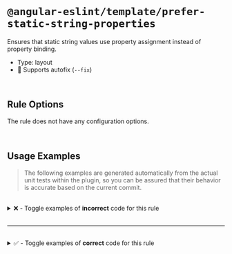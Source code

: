 <!--

  DO NOT EDIT.

  This markdown file was autogenerated using a mixture of the following files as the source of truth for its data:
  - ../../src/rules/prefer-static-string-properties.ts
  - ../../tests/rules/prefer-static-string-properties/cases.ts

  In order to update this file, it is therefore those files which need to be updated, as well as potentially the generator script:
  - ../../../../tools/scripts/generate-rule-docs.ts

-->

<br>

# `@angular-eslint/template/prefer-static-string-properties`

Ensures that static string values use property assignment instead of property binding.

- Type: layout
- 🔧 Supports autofix (`--fix`)

<br>

## Rule Options

The rule does not have any configuration options.

<br>

## Usage Examples

> The following examples are generated automatically from the actual unit tests within the plugin, so you can be assured that their behavior is accurate based on the current commit.

<br>

<details>
<summary>❌ - Toggle examples of <strong>incorrect</strong> code for this rule</summary>

<br>

#### Default Config

```json
{
  "rules": {
    "@angular-eslint/template/prefer-static-string-properties": [
      "error"
    ]
  }
}
```

<br>

#### ❌ Invalid Code

```html
<my-component [name]="'foo'"/>
              ~~~~~~~~~~~~~~
```

<br>

---

<br>

#### Default Config

```json
{
  "rules": {
    "@angular-eslint/template/prefer-static-string-properties": [
      "error"
    ]
  }
}
```

<br>

#### ❌ Invalid Code

```html
<my-component [name]="   'foo'   "/>
              ~~~~~~~~~~~~~~~~~~~~
```

<br>

---

<br>

#### Default Config

```json
{
  "rules": {
    "@angular-eslint/template/prefer-static-string-properties": [
      "error"
    ]
  }
}
```

<br>

#### ❌ Invalid Code

```html
<my-component [name]=' "foo" '/>
              ~~~~~~~~~~~~~~~~
```

</details>

<br>

---

<br>

<details>
<summary>✅ - Toggle examples of <strong>correct</strong> code for this rule</summary>

<br>

#### Default Config

```json
{
  "rules": {
    "@angular-eslint/template/prefer-static-string-properties": [
      "error"
    ]
  }
}
```

<br>

#### ✅ Valid Code

```html
<my-component [name]="foo"/>
```

<br>

---

<br>

#### Default Config

```json
{
  "rules": {
    "@angular-eslint/template/prefer-static-string-properties": [
      "error"
    ]
  }
}
```

<br>

#### ✅ Valid Code

```html
<my-component [name]="42"/>
```

<br>

---

<br>

#### Default Config

```json
{
  "rules": {
    "@angular-eslint/template/prefer-static-string-properties": [
      "error"
    ]
  }
}
```

<br>

#### ✅ Valid Code

```html
<my-component [name]="true"/>
```

<br>

---

<br>

#### Default Config

```json
{
  "rules": {
    "@angular-eslint/template/prefer-static-string-properties": [
      "error"
    ]
  }
}
```

<br>

#### ✅ Valid Code

```html
<my-component [name]="null"/>
```

<br>

---

<br>

#### Default Config

```json
{
  "rules": {
    "@angular-eslint/template/prefer-static-string-properties": [
      "error"
    ]
  }
}
```

<br>

#### ✅ Valid Code

```html
<my-component [name]="undefined"/>
```

<br>

---

<br>

#### Default Config

```json
{
  "rules": {
    "@angular-eslint/template/prefer-static-string-properties": [
      "error"
    ]
  }
}
```

<br>

#### ✅ Valid Code

```html
<my-component name="foo"/>
```

<br>

---

<br>

#### Default Config

```json
{
  "rules": {
    "@angular-eslint/template/prefer-static-string-properties": [
      "error"
    ]
  }
}
```

<br>

#### ✅ Valid Code

```html
<my-component *name="'foo'"/>
```

<br>

---

<br>

#### Default Config

```json
{
  "rules": {
    "@angular-eslint/template/prefer-static-string-properties": [
      "error"
    ]
  }
}
```

<br>

#### ✅ Valid Code

```html
<input *ngSwitchCase="'foo'" />
```

<br>

---

<br>

#### Default Config

```json
{
  "rules": {
    "@angular-eslint/template/prefer-static-string-properties": [
      "error"
    ]
  }
}
```

<br>

#### ✅ Valid Code

```html
<ng-container *ngIf="'foo'" />
```

<br>

---

<br>

#### Default Config

```json
{
  "rules": {
    "@angular-eslint/template/prefer-static-string-properties": [
      "error"
    ]
  }
}
```

<br>

#### ✅ Valid Code

```html
<my-component [style.color]="'foo'" />
```

<br>

---

<br>

#### Default Config

```json
{
  "rules": {
    "@angular-eslint/template/prefer-static-string-properties": [
      "error"
    ]
  }
}
```

<br>

#### ✅ Valid Code

```html
<my-component [attr.aria-label]="'foo'" />
```

<br>

---

<br>

#### Default Config

```json
{
  "rules": {
    "@angular-eslint/template/prefer-static-string-properties": [
      "error"
    ]
  }
}
```

<br>

#### ✅ Valid Code

```html
<my-component [@fade]="'foo'" />
```

</details>

<br>
